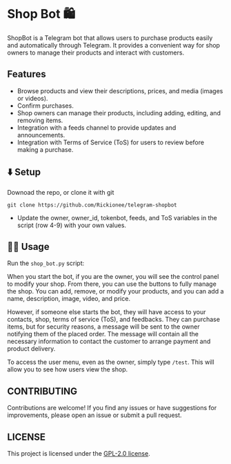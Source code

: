 # Shop Bot 🛍

ShopBot is a Telegram bot that allows users to purchase products easily and automatically through Telegram. It provides a convenient way for shop owners to manage their products and interact with customers.

## Features

- Browse products and view their descriptions, prices, and media (images or videos).
- Confirm purchases.
- Shop owners can manage their products, including adding, editing, and removing items.
- Integration with a feeds channel to provide updates and announcements.
- Integration with Terms of Service (ToS) for users to review before making a purchase.

## ⬇️ Setup

Downoad the repo, or clone it with git

`git clone https://github.com/Rickionee/telegram-shopbot`

* Update the owner, owner_id, tokenbot, feeds, and ToS variables in the script (row 4-9) with your own values.

## 🏃‍♂️ Usage
Run the `shop_bot.py` script:

When you start the bot, if you are the owner, you will see the control panel to modify your shop. From there, you can use the buttons to fully manage the shop. You can add, remove, or modify your products, and you can add a name, description, image, video, and price.

However, if someone else starts the bot, they will have access to your contacts, shop, terms of service (ToS), and feedbacks. They can purchase items, but for security reasons, a message will be sent to the owner notifying them of the placed order. The message will contain all the necessary information to contact the customer to arrange payment and product delivery.

To access the user menu, even as the owner, simply type `/test`. This will allow you to see how users view the shop.

## CONTRIBUTING
Contributions are welcome! If you find any issues or have suggestions for improvements, please open an issue or submit a pull request.

## LICENSE
This project is licensed under the [GPL-2.0 license](https://www.gnu.org/licenses/old-licenses/gpl-2.0.txt).